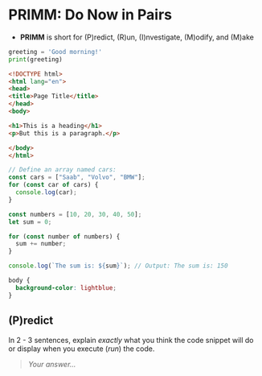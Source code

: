 # PRIMM: Do Now in Pairs

- **PRIMM** is short for (P)redict, (R)un, (I)nvestigate, (M)odify, and (M)ake

```python
greeting = 'Good morning!'
print(greeting)
```

```html
<!DOCTYPE html>
<html lang="en">
<head>
<title>Page Title</title>
</head>
<body>

<h1>This is a heading</h1>
<p>But this is a paragraph.</p>

</body>
</html>
```

```javascript
// Define an array named cars:
const cars = ["Saab", "Volvo", "BMW"];
for (const car of cars) {
  console.log(car);
}
```
```javascript
const numbers = [10, 20, 30, 40, 50];
let sum = 0;

for (const number of numbers) {
  sum += number;
}

console.log(`The sum is: ${sum}`); // Output: The sum is: 150
```
```css
body {
  background-color: lightblue;
}
```

## (P)redict
In 2 - 3 sentences, explain *exactly* what you think the code snippet will do or display when you execute (*run*) the code.   

> *Your answer...*
